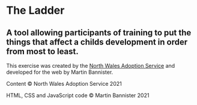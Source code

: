 # The Ladder
## A tool allowing participants of training to put the things that affect a childs development in order from most to least.

This exercise was created by the [North Wales Adoption Service](https://northwalesadoption.co.uk/) and developed for the web by Martin Bannister.

Content © North Wales Adoption Service 2021

HTML, CSS and JavaScript code © Martin Bannister 2021